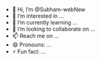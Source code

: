 - 👋 Hi, I’m @Subham-webNew
- 👀 I’m interested in ...
- 🌱 I’m currently learning ...
- 💞️ I’m looking to collaborate on ...
- 📫 Reach me on ...
- 😄 Pronouns: ...
- ⚡ Fun fact: ...


